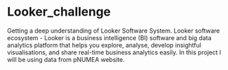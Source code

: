 # Looker_challenge
Getting a deep understanding of Looker Software System. Looker software ecosystem - Looker is a business intelligence (BI) software and big data analytics platform that helps you explore, analyse, develop insightful visualisations, and share real-time business analytics easily. In this project I will be using data from pNUMEA website. 
